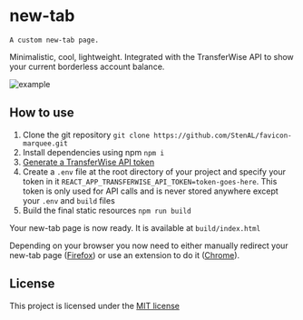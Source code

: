 # new-tab
```
A custom new-tab page.
```
Minimalistic, cool, lightweight. Integrated with the
TransferWise API to show your current borderless account balance.

![example](https://user-images.githubusercontent.com/21343173/93712115-7c045880-fb4b-11ea-9471-b0832309251c.png)

## How to use
1. Clone the git repository `git clone https://github.com/StenAL/favicon-marquee.git`
2. Install dependencies using npm `npm i`
3. [Generate a TransferWise API token](https://transferwise.com/help/19/transferwise-for-business/2958229/whats-a-personal-api-token-and-how-do-i-get-one)
4. Create a `.env` file at the root directory of your project and specify your
 token in it `REACT_APP_TRANSFERWISE_API_TOKEN=token-goes-here`. This token
 is only used for API calls and is never stored anywhere except your `.env` and `build` files
5. Build the final static resources `npm run build`

Your new-tab page is now ready. It is available at `build/index.html`

Depending on your browser you now need to either manually redirect your new-tab page ([Firefox](https://reddit.com/r/firefox/comments/ge86z4/newtab_page_to_local_file_firefox_76_redux/fqpyahl/))
or use an extension to do it ([Chrome](https://chrome.google.com/webstore/detail/new-tab-redirect/icpgjfneehieebagbmdbhnlpiopdcmna)).

## License
This project is licensed under the [MIT license](https://github.com/StenAL/new-tab/blob/master/LICENSE)